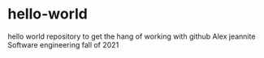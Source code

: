 # hello-world
hello world repository to get the hang of working with github
Alex jeannite Software engineering fall of 2021
